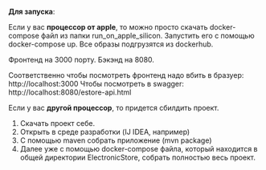 **Для запуска**:

Если у вас **процессор от apple**, то можно просто скачать docker-compose файл из папки run_on_apple_silicon.
Запустить его с помощью docker-compose up. Все образы подгрузятся из dockerhub.

Фронтенд на 3000 порту.
Бэкэнд на 8080.

Соответственно чтобы посмотреть фронтенд надо вбить в бразуер: http://localhost:3000
Чтобы посмотреть в swagger: http://localhost:8080/estore-api.html



Если у вас **другой процессор**, то придется сбилдить проект.

1. Скачать проект себе.
2. Открыть в среде разработки (IJ IDEA, например)
3. С помощью maven собрать приложение (mvn package)
4. Далее уже с помощью docker-compose файла, который находится в общей директории ElectronicStore, собрать полностью весь проект.
